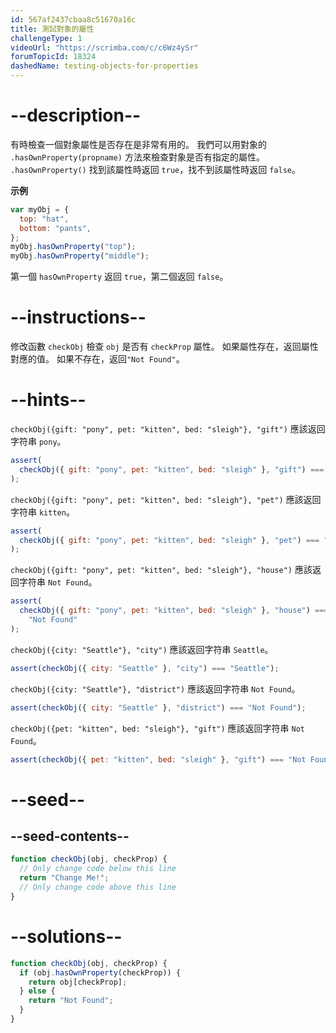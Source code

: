 ```yaml
---
id: 567af2437cbaa8c51670a16c
title: 測試對象的屬性
challengeType: 1
videoUrl: "https://scrimba.com/c/c6Wz4ySr"
forumTopicId: 18324
dashedName: testing-objects-for-properties
---
```


# --description--

有時檢查一個對象屬性是否存在是非常有用的。 我們可以用對象的 `.hasOwnProperty(propname)` 方法來檢查對象是否有指定的屬性。 `.hasOwnProperty()` 找到該屬性時返回 `true`，找不到該屬性時返回 `false`。

**示例**

```js
var myObj = {
  top: "hat",
  bottom: "pants",
};
myObj.hasOwnProperty("top");
myObj.hasOwnProperty("middle");
```

第一個 `hasOwnProperty` 返回 `true`，第二個返回 `false`。

# --instructions--

修改函數 `checkObj` 檢查 `obj` 是否有 `checkProp` 屬性。 如果屬性存在，返回屬性對應的值。 如果不存在，返回`"Not Found"`。

# --hints--

`checkObj({gift: "pony", pet: "kitten", bed: "sleigh"}, "gift")` 應該返回字符串 `pony`。

```js
assert(
  checkObj({ gift: "pony", pet: "kitten", bed: "sleigh" }, "gift") === "pony"
);
```

`checkObj({gift: "pony", pet: "kitten", bed: "sleigh"}, "pet")` 應該返回字符串 `kitten`。

```js
assert(
  checkObj({ gift: "pony", pet: "kitten", bed: "sleigh" }, "pet") === "kitten"
);
```

`checkObj({gift: "pony", pet: "kitten", bed: "sleigh"}, "house")` 應該返回字符串 `Not Found`。

```js
assert(
  checkObj({ gift: "pony", pet: "kitten", bed: "sleigh" }, "house") ===
    "Not Found"
);
```

`checkObj({city: "Seattle"}, "city")` 應該返回字符串 `Seattle`。

```js
assert(checkObj({ city: "Seattle" }, "city") === "Seattle");
```

`checkObj({city: "Seattle"}, "district")` 應該返回字符串 `Not Found`。

```js
assert(checkObj({ city: "Seattle" }, "district") === "Not Found");
```

`checkObj({pet: "kitten", bed: "sleigh"}, "gift")` 應該返回字符串 `Not Found`。

```js
assert(checkObj({ pet: "kitten", bed: "sleigh" }, "gift") === "Not Found");
```

# --seed--

## --seed-contents--

```js
function checkObj(obj, checkProp) {
  // Only change code below this line
  return "Change Me!";
  // Only change code above this line
}
```

# --solutions--

```js
function checkObj(obj, checkProp) {
  if (obj.hasOwnProperty(checkProp)) {
    return obj[checkProp];
  } else {
    return "Not Found";
  }
}
```
